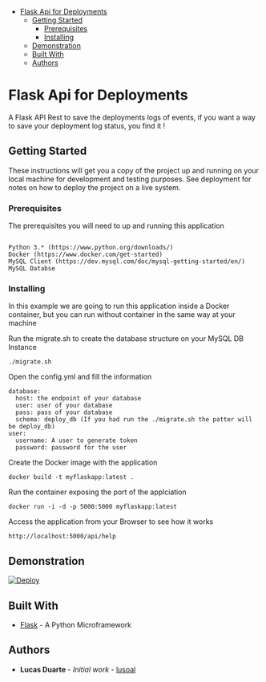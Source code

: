 - [Flask Api for Deployments](#flask-api-for-deployments)
  - [Getting Started](#getting-started)
    - [Prerequisites](#prerequisites)
    - [Installing](#installing)
  - [Demonstration](#demonstration)
  - [Built With](#built-with)
  - [Authors](#authors)
  
# Flask Api for Deployments

A Flask API Rest to save the deployments logs of events, if you want a way to save your deployment log status, you find it !

## Getting Started

These instructions will get you a copy of the project up and running on your local machine for development and testing purposes. See deployment for notes on how to deploy the project on a live system.

### Prerequisites

The prerequisites you will need to up and running this application

```

Python 3.* (https://www.python.org/downloads/)
Docker (https://www.docker.com/get-started)
MySQL Client (https://dev.mysql.com/doc/mysql-getting-started/en/)
MySQL Databse

```

### Installing

In this example we are going to run this application inside a Docker container, but you can run without container in the same way at your machine

Run the migrate.sh to create the database structure on your MySQL DB Instance

```
./migrate.sh
```

Open the config.yml and fill the information

```
database:
  host: the endpoint of your database
  user: user of your database
  pass: pass of your database
  schema: deploy_db (If you had run the ./migrate.sh the patter will be deploy_db)
user:
  username: A user to generate token
  password: password for the user
```

Create the Docker image with the application

```
docker build -t myflaskapp:latest .
```

Run the container exposing the port of the applciation

```
docker run -i -d -p 5000:5000 myflaskapp:latest
```

Access the application from your Browser to see how it works

```
http://localhost:5000/api/help
```
## Demonstration

[![Deploy](http://img.youtube.com/vi/inmcXoVbZYE/0.jpg)](http://www.youtube.com/watch?v=inmcXoVbZYE "Deploy Application")

## Built With

* [Flask](http://flask.pocoo.org/docs/1.0/quickstart/) - A Python Microframework

## Authors

* **Lucas Duarte** - *Initial work* - [lusoal](https://github.com/lusoal)

